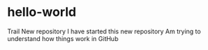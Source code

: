 # hello-world
Trail New repository
I have started this new repository
Am trying to understand how things work in GitHub
